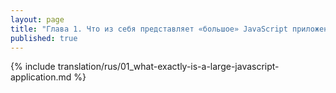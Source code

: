 ```yaml
---
layout: page
title: "Глава 1. Что из себя представляет «большое» JavaScript приложение?"
published: true
---
```


{% include translation/rus/01_what-exactly-is-a-large-javascript-application.md %}